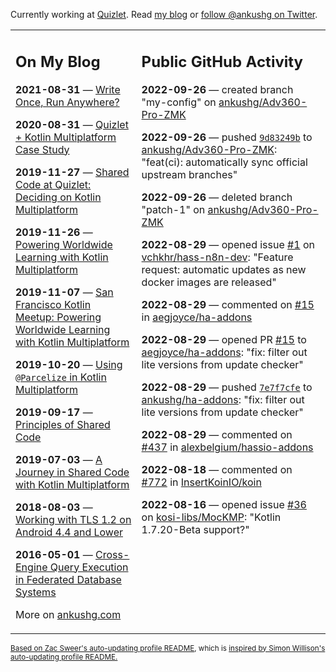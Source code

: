 Currently working at [Quizlet](https://quizlet.com/). Read [my blog](https://ankushg.com/) or [follow @ankushg on Twitter](https://twitter.com/ankushg).

<table><tr><td valign="top" width="40%">

## On My Blog
<!-- blog starts -->
**2021-08-31** — [Write Once, Run Anywhere?](https://ankushg.com/posts/write-once-run-anywhere-increment/)

**2020-08-31** — [Quizlet + Kotlin Multiplatform Case Study](https://ankushg.com/posts/quizlet-kotlin-multiplatform-case-study/)

**2019-11-27** — [Shared Code at Quizlet: Deciding on Kotlin Multiplatform](https://ankushg.com/posts/shared-code-kotlin-multiplatform/)

**2019-11-26** — [Powering Worldwide Learning with Kotlin Multiplatform](https://ankushg.com/speaking/droidcon-sf-2019)

**2019-11-07** — [San Francisco Kotlin Meetup: Powering Worldwide Learning with Kotlin Multiplatform](https://ankushg.com/speaking/sf-kotlin-meetup-2019)

**2019-10-20** — [Using `@Parcelize` in Kotlin Multiplatform](https://ankushg.com/posts/multiplatform-parcelize/)

**2019-09-17** — [Principles of Shared Code](https://ankushg.com/speaking/denver-startup-week-2019)

**2019-07-03** — [A Journey in Shared Code with Kotlin Multiplatform](https://ankushg.com/speaking/droidcon-berlin-2019)

**2018-08-03** — [Working with TLS 1.2 on Android 4.4 and Lower](https://ankushg.com/posts/tls-1.2-on-android/)

**2016-05-01** — [Cross-Engine Query Execution in Federated Database Systems](https://ankushg.com/projects/thesis)
<!-- blog ends -->
More on [ankushg.com](https://ankushg.com/)
</td><td valign="top" width="60%">

## Public GitHub Activity
<!-- githubActivity starts -->
**2022-09-26** — created branch "my-config" on [ankushg/Adv360-Pro-ZMK](https://api.github.com/repos/ankushg/Adv360-Pro-ZMK)

**2022-09-26** — pushed [`9d83249b`](https://github.com/ankushg/Adv360-Pro-ZMK/commit/9d83249bad0a2fb4e1764504f1514fcfcad271b5) to [ankushg/Adv360-Pro-ZMK](https://api.github.com/repos/ankushg/Adv360-Pro-ZMK): "feat(ci): automatically sync official upstream branches"

**2022-09-26** — deleted branch "patch-1" on [ankushg/Adv360-Pro-ZMK](https://api.github.com/repos/ankushg/Adv360-Pro-ZMK)

**2022-08-29** — opened issue [#1](https://github.com/vchkhr/hass-n8n-dev/issues/1) on [vchkhr/hass-n8n-dev](https://api.github.com/repos/vchkhr/hass-n8n-dev): "Feature request: automatic updates as new docker images are released"

**2022-08-29** — commented on [#15](https://github.com/aegjoyce/ha-addons/pull/15#issuecomment-1231156586) in [aegjoyce/ha-addons](https://api.github.com/repos/aegjoyce/ha-addons)

**2022-08-29** — opened PR [#15](https://github.com/aegjoyce/ha-addons/pull/15) to [aegjoyce/ha-addons](https://api.github.com/repos/aegjoyce/ha-addons): "fix: filter out lite versions from update checker"

**2022-08-29** — pushed [`7e7f7cfe`](https://github.com/ankushg/ha-addons/commit/7e7f7cfe731a0f6bf5f1d4b3634234b97257b79c) to [ankushg/ha-addons](https://api.github.com/repos/ankushg/ha-addons): "fix: filter out lite versions from update checker"

**2022-08-29** — commented on [#437](https://github.com/alexbelgium/hassio-addons/issues/437#issuecomment-1230749398) in [alexbelgium/hassio-addons](https://api.github.com/repos/alexbelgium/hassio-addons)

**2022-08-18** — commented on [#772](https://github.com/InsertKoinIO/koin/issues/772#issuecomment-1220169845) in [InsertKoinIO/koin](https://api.github.com/repos/InsertKoinIO/koin)

**2022-08-16** — opened issue [#36](https://github.com/kosi-libs/MocKMP/issues/36) on [kosi-libs/MocKMP](https://api.github.com/repos/kosi-libs/MocKMP): "Kotlin 1.7.20-Beta support?"
<!-- githubActivity ends -->
</td></tr></table>

<sub><a href="https://github.com/ZacSweers/ZacSweers">Based on Zac Sweer's auto-updating profile README</a>, which is <a href="https://simonwillison.net/2020/Jul/10/self-updating-profile-readme/">inspired by Simon Willison's auto-updating profile README.</a></sub>